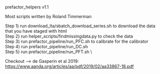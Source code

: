 prefactor_helpers v1.1

Most scripts written by Roland Timmerman

Step 1) run download_lta/sbatch_download_series.sh to download the data that you have staged with html \
Step 2) run helper_scripts/findmissingdata.py to check the data\
Step 3) run prefactor_pipeline/run_PFC.sh to calibrate for the calibrator\
Step 4) run prefactor_pipeline/run_DC.sh \
Step 5) run prefactor_pipeline/run_PFT.sh \

Checkout --> de Gasperin et al 2019: https://www.aanda.org/articles/aa/pdf/2019/02/aa33867-18.pdf
